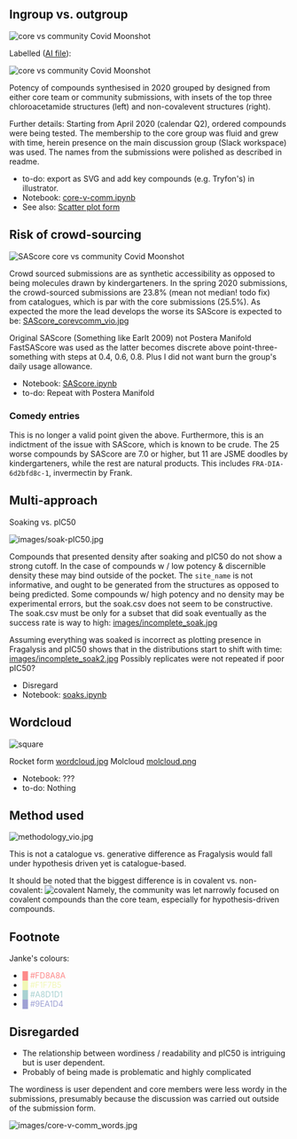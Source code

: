 ## Ingroup vs. outgroup

![core vs community Covid Moonshot](images/core-v-comm_vio2020.jpg)

Labelled ([AI file](images/images/core-v-comm.png)):

![core vs community Covid Moonshot](images/core-v-comm-02.png)

Potency of compounds synthesised in 2020 grouped by designed from either core team or community submissions,
with insets of the top three chloroacetamide structures (left) and non-covalevent structures (right).

Further details: Starting from April 2020 (calendar Q2), ordered compounds were being tested.
The membership to the core group was fluid and grew with time, 
herein presence on the main discussion group (Slack workspace) was used.
The names from the submissions were polished as described in readme.

* to-do: export as SVG and add key compounds (e.g. Tryfon's) in illustrator.
* Notebook: [core-v-comm.ipynb](core-v-comm.ipynb)
* See also:  [Scatter plot form](images/core-v-comm_distro.jpg)

## Risk of crowd-sourcing

![SAScore core vs community Covid Moonshot](images/SAScore_corevcomm_histo.jpg)

Crowd sourced submissions are as synthetic accessibility as opposed to being molecules drawn by kindergarteners.
In the spring 2020 submissions, the crowd-sourced submissions are 23.8% (mean not median! todo fix) from catalogues, which is par with the core submissions (25.5%).
As expected the more the lead develops the worse its SAScore is expected to be: [SAScore_corevcomm_vio.jpg](images/SAScore_corevcomm_vio.jpg)

Original SAScore (Something like Earlt 2009) not Postera Manifold FastSAScore was used as the latter becomes discrete above point-three-something with steps at 0.4, 0.6, 0.8. Plus I did not want burn the group's daily usage allowance.

* Notebook: [SAScore.ipynb](SAScore.ipynb)
* to-do: Repeat with Postera Manifold

### Comedy entries

This is no longer a valid point given the above.
Furthermore, this is an indictment of the issue with SAScore, which is known to be crude.
The 25 worse compounds by SAScore are 7.0 or higher, but 11 are JSME doodles by kindergarteners, while the rest are natural products. This includes `FRA-DIA-6d2bfd8c-1`, invermectin by Frank.

## Multi-approach

Soaking vs. pIC50

![images/soak-pIC50.jpg](images/soak-pIC50.jpg)

Compounds that presented density after soaking and pIC50 do not show a strong cutoff.
In the case of compounds w / low potency & discernible density these may bind outside of the pocket. The `site_name` is not informative,
and ought to be generated from the structures as opposed to being predicted.
Some compounds w/ high potency and no density may be experimental errors, but the soak.csv does not seem to be constructive.
The soak.csv must be only for a subset that did soak eventually as the success rate is way to high: [images/incomplete_soak.jpg](images/incomplete_soak.jpg)

Assuming everything was soaked is incorrect as plotting presence in Fragalysis and pIC50 shows that
in the distributions start to shift with time: [images/incomplete_soak2.jpg](images/incomplete_soak2.jpg)
Possibly replicates were not repeated if poor pIC50?

* Disregard
* Notebook: [soaks.ipynb](soaks.ipynb)

## Wordcloud

![square](images/figures-01.png)

Rocket form [wordcloud.jpg](images/wordcloud.jpg)
Molcloud [molcloud.png](images/molcloud.png)

* Notebook: ???
* to-do: Nothing

## Method used

![methodology_vio.jpg](methodology_vio.jpg)

This is not a catalogue vs. generative difference as Fragalysis would fall under hypothesis driven yet is catalogue-based.

It should be noted that the biggest difference is in covalent vs. non-covalent:
![covalent](images/methodology_covalent.png)
Namely, the community was let narrowly focused on covalent compounds than the core team, especially for hypothesis-driven compounds.

## Footnote

Janke's colours:

* <span style='color: #FD8A8A'>█ #FD8A8A</span>
* <span style='color: #F1F7B5'>█ #F1F7B5</span>
* <span style='color: #A8D1D1'>█ #A8D1D1</span>
* <span style='color: #9EA1D4'>█ #9EA1D4</span>


## Disregarded

* The relationship between wordiness / readability and pIC50 is intriguing but is user dependent.
* Probably of being made is problematic and highly complicated

The wordiness is user dependent and core members were less wordy in the submissions,
presumably because the discussion was carried out outside of the submission form.

![images/core-v-comm_words.jpg](images/core-v-comm_words.jpg)
